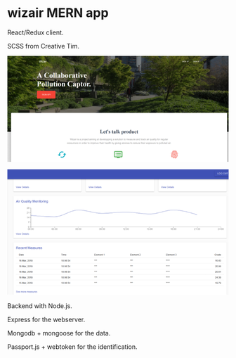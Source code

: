 # wizair MERN app

React/Redux client.

SCSS from Creative Tim.


![Alt text](/img/LandingPage.png?raw=true "Optional Title")

![Alt text](/img/Dashboard.png?raw=true "Optional Title")



Backend with Node.js. 


Express for the webserver.


Mongodb + mongoose for the data.


Passport.js + webtoken for the identification.
